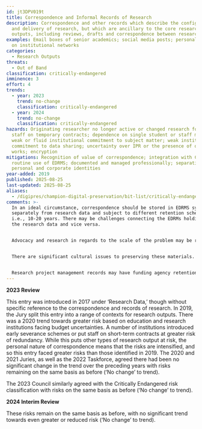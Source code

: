 ```yaml
---
id: jt3DPV019t
title: Correspondence and Informal Records of Research
description: Correspondence and other records which describe the configuration
  and delivery of research, but which are ancillary to the core research
  outputs, including reviews, drafts and correspondence between researchers.
examples: Email boxes of senior academics; social media posts; personal spaces
  on institutional networks
categories:
  - Research Outputs
threats:
  - Out of Band
classification: critically-endangered
imminence: 3
effort: 4
trends:
  - year: 2023
    trend: no-change
    classification: critically-endangered
  - year: 2024
    trend: no-change
    classification: critically-endangered
hazards: Originating researcher no longer active or changed research focus;
  staff on temporary contracts; dependence on single student or staff member;
  weak or fluid institutional commitment to subject matter; weak institutional
  commitment to data sharing; uncertainty over IPR or the presence of orphaned
  works; encryption
mitigations: Recognition of value of correspondence; integration with CRIS;
  routine use of EDRMS; documented and managed professionally; separation of
  personal and corporate identities
year-added: 2019
published: 2025-08-25
last-updated: 2025-08-25
aliases:
  - /digipres/champion-digital-preservation/bit-list/critically-endangered/bitlist-correspondence-and-research-records
comments: >-
  In an ideal circumstance, correspondence should be stored in EDRMS systems
  separately from research data and subject to different retention schedules,
  i.e., 10-20 years. There may be challenges connecting the EDRMs holdings to
  the research data and vice versa.


  Advocacy and research in regards to the scale of the problem may be required to encourage academics to use EDRMs, for example, correspondence and integration with CRIS. Simplified tools and workflows to move data from CRIS to Repository to Preservation systems


  There are significant cultural issues to preserving these materials. Researchers may be unlikely to see the value in correspondence and other documents; these may be seen as ephemeral. There is also a risk to the preservation of correspondence through channels outside of the university email that may be harder to capture and preserve, such as Teams or WhatsApp. There should also be an encouragement to researchers to keep only what is needed and only for so long as the retention period requires. More often than not, records of correspondence will not require long-term preservation.


  Research project management records may have funding agency retention periods varying from 3 years to 10 years after the completion of the project for standard projects, to 20 years for more innovative projects, stretching to permanent retention to first-of-a-kind research. Advocating researchers to identify which group their records belong to, let alone get them to transfer different types of correspondence to a platform which has retention and preservation capability as part of it, is a massive task.
---
```

**2023 Review**

This entry was introduced in 2017 under ‘Research Data,’ though without specific reference to the correspondence and records of research. In 2019, the Jury split this entry into a range of contexts for research outputs. There was a 2020 trend towards greater risk based on education and research institutions facing budget uncertainties. A number of institutions introduced early severance schemes or put staff on short-term contracts at greater risk of redundancy. While this puts other types of research output at risk, the personal nature of correspondence means that the risks are intensified, and so this entry faced greater risks than those identified in 2019. The 2020 and 2021 Juries, as well as the 2022 Taskforce, agreed there had been no significant change in the trend over the preceding years with risks remaining on the same basis as before (‘No change’ to trend).

The 2023 Council similarly agreed with the Critically Endangered risk classification with risks on the same basis as before (‘No change’ to trend).

**2024 Interim Review**

These risks remain on the same basis as before, with no significant trend towards even greater or reduced risk (‘No change’ to trend).
